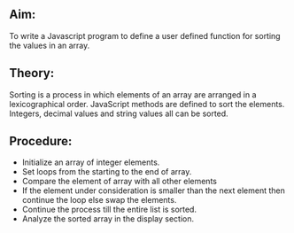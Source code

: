 <!DOCTYPE html>
<html lang="en">
<head>
    <meta charset="UTF-8">
    <meta http-equiv="X-UA-Compatible" content="IE=edge">
    <meta name="viewport" content="width=device-width, initial-scale=1.0">
</head>
<body>
    <h2>Aim:</h2>
<p>To write a Javascript program to define a user defined function for sorting the values in an array.</p>

<h2>Theory:</h2>
<p>Sorting is a process in which elements of an array are arranged in a lexicographical order.  JavaScript methods are defined to sort the elements. Integers, decimal values and string values all can be sorted.</p>

<h2>Procedure:</h2>
<ul>
    <li>Initialize an array of integer elements.</li>
    <li>Set loops from the starting to the end of array.</li>
    <li>Compare the element of array with all other elements</li>
    <li>If the element under consideration is smaller than the next element then continue the loop else swap the elements.</li>
    <li>Continue the process till the entire list is sorted.</li>
    <li>Analyze the sorted array in the display section.</li>
</ul>

</body>
</html>
